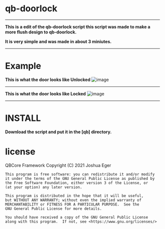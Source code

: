 # qb-doorlock
--------------------------------------------------------------------------
**This is a edit of the qb-doorlock script this script was made to make a more flush design to qb-doorlock.**  

**It is very simple and was made in about 3 miniutes.**


--------------------------------------------------------------------------
# Example

**This is what the door looks like Unlocked**
![image](https://user-images.githubusercontent.com/81651125/168455269-fb2bba0d-cd0b-4fc4-b928-4e98db1e428b.png)

--------------------------------------------------------------------------

**This is what the door looks like Locked**
![image](https://user-images.githubusercontent.com/81651125/168455263-6e83fecd-9304-4b1e-b003-acd8fd88de3d.png)

--------------------------------------------------------------------------
# INSTALL

**Download the script and put it in the [qb] directory.**








# license 
QBCore Framework
    Copyright (C) 2021 Joshua Eger

    This program is free software: you can redistribute it and/or modify
    it under the terms of the GNU General Public License as published by
    the Free Software Foundation, either version 3 of the License, or
    (at your option) any later version.

    This program is distributed in the hope that it will be useful,
    but WITHOUT ANY WARRANTY; without even the implied warranty of
    MERCHANTABILITY or FITNESS FOR A PARTICULAR PURPOSE.  See the
    GNU General Public License for more details.

    You should have received a copy of the GNU General Public License
    along with this program.  If not, see <https://www.gnu.org/licenses/>
